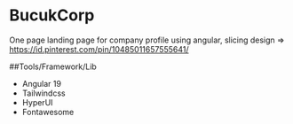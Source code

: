 # BucukCorp

One page landing page for company profile using angular, slicing design => https://id.pinterest.com/pin/10485011657555641/

##Tools/Framework/Lib

- Angular 19
- Tailwindcss
- HyperUI
- Fontawesome
